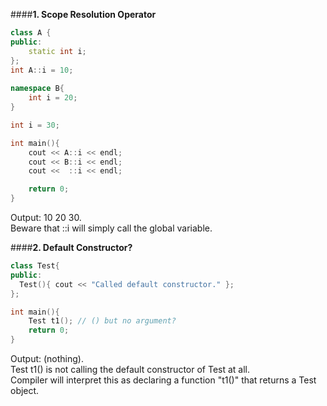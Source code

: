 ####**1. Scope Resolution Operator**
```cpp
class A {
public:
    static int i;
};
int A::i = 10;
 
namespace B{
    int i = 20;
}

int i = 30;

int main(){
    cout << A::i << endl;
    cout << B::i << endl;
    cout <<  ::i << endl; 

    return 0;
}
```
Output: 10 20 30.  
Beware that ::i will simply call the global variable.

####**2. Default Constructor?**
```cpp
class Test{
public:
  Test(){ cout << "Called default constructor." };
};

int main(){
    Test t1(); // () but no argument?
    return 0;
}
```
Output: (nothing).  
Test t1() is not calling the default constructor of Test at all.  
Compiler will interpret this as declaring a function "t1()" that returns a Test object.
